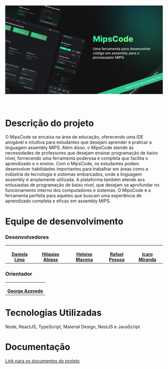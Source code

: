 ![banner](./Banner.png)
<br><br><br>

# Descrição do projeto

O MipsCode se encaixa na área de educação, oferecendo uma IDE amigável e intuitiva para estudantes que desejam aprender e praticar a linguagem assembly MIPS. Além disso, o MipsCode atende às necessidades de professores que desejam ensinar programação de baixo nível, fornecendo uma ferramenta poderosa e completa que facilita o aprendizado e o ensino. Com o MipsCode, os estudantes podem desenvolver habilidades importantes para trabalhar em áreas como a indústria de tecnologia e sistemas embarcados, onde a linguagem assembly é amplamente utilizada. A plataforma também atende aos entusiastas de programação de baixo nível, que desejam se aprofundar no funcionamento interno dos computadores e sistemas. O MipsCode é a ferramenta perfeita para aqueles que buscam uma experiência de aprendizado completa e eficaz em assembly MIPS.

# Equipe de desenvolvimento

### Desenvolvedores

<table>

<tr>
    <td align="center"><a href="https://github.com/dani7fl7">
        <img style="border-radius: 10%;" src="https://avatars.githubusercontent.com/u/96999239?v=4" width="100px;" alt=""/>
        <br />
        <a href="https://github.com/dani7fl7"><b>Daniela Lima</b></a>
    </td>
    <td align="center"><a href="https://github.com/HilquiasAbias">
        <img style="border-radius: 10%;" src="https://avatars.githubusercontent.com/u/76264931?v=4" width="100px;" alt=""/>
        <br />
        <a href="https://github.com/HilquiasAbias"><b>Hilquias Abiass</b></a>
    </td>
    <td align="center"><a href="https://github.com/HeloiseMacena">
        <img style="border-radius: 10%;" src="https://avatars.githubusercontent.com/u/42615847?v=4" width="100px;" alt=""/>
        <br />
        <a href="https://github.com/HeloiseMacena"><b>Heloise Macena</b></a>
    </td>
    <td align="center"><a href="https://github.com/PessoaRafael">
        <img style="border-radius: 10%;" src="https://avatars.githubusercontent.com/u/90880251?v=4" width="100px;" alt=""/>
        <br />
        <a href="https://github.com/PessoaRafael"><b>Rafael Pessoa</b></a>
    </td>
     <td align="center"><a href="https://github.com/IcaroJustino">
        <img style="border-radius: 10%;" src="https://avatars.githubusercontent.com/u/49211922?v=4" width="100px;" alt=""/>
        <br />
        <a href="https://github.com/IcaroJustino"><b>Icaro Miranda</b></a>
    </td>
  </tr>
</table>

### Orientador

<table>

<tr>
    <td align="center"><a href="https://github.com/gasilvabr">
        <img style="border-radius: 10%;" src="https://avatars.githubusercontent.com/u/51339655?v=4" width="100px;" alt=""/>
        <br />
        <a href="https://github.com/gasilvabr"><b>George Azevedo</b></a>
    </td>
</table>

# Tecnologias Utilizadas

Node, ReactJS, TypeScript, Material Design, NestJS e JavaScript

# Documentação

[Link para os documentos do projeto](doc/documentacao.md)



